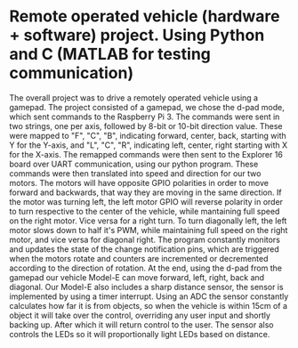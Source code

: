 # Remote operated vehicle (hardware + software) project. Using Python and C (MATLAB for testing communication)

The overall project was to drive a remotely operated vehicle using a gamepad.
The project consisted of a gamepad, we chose the d-pad mode, which sent commands
to the Raspberry Pi 3. The commands were sent in two strings, one per axis,
followed by 8-bit or 10-bit direction value. These were mapped to "F", "C", "B",
indicating forward, center, back, starting with Y for the Y-axis, and
"L", "C", "R", indicating left, center, right starting with X for the X-axis.
The remapped commands were then sent to the Explorer 16 board over UART
communication, using our python program.
These commands were then translated into speed and direction for our two motors.
The motors will have opposite GPIO polarities in order to move forward and backwards,
that way they are moving in the same direction.
If the motor was turning left, the left motor GPIO will reverse polarity
in order to turn respective to the center of the vehicle, while mantaining
full speed on the right motor. Vice versa for a right turn.
To turn diagonally left, the left motor slows down to half it's PWM, while
maintaining full speed on the right motor, and vice versa for diagonal right.
The program constantly monitors and updates the state of the change notification
pins, which are triggered when the motors rotate and counters are incremented or
decremented according to the direction of rotation.
At the end, using the d-pad from the gamepad our vehicle Model-E can move
forward, left, right, back and diagonal.
Our Model-E also includes a sharp distance sensor, the sensor is implemented by
using a timer interrupt. Using an ADC the sensor constantly calculates how far
it is from objects, so when the vehicle is within 15cm of a object it will
take over the control, overriding any user input and shortly backing up. After
which it will return control to the user. The sensor also controls the LEDs
so it will proportionally light LEDs based on distance.



